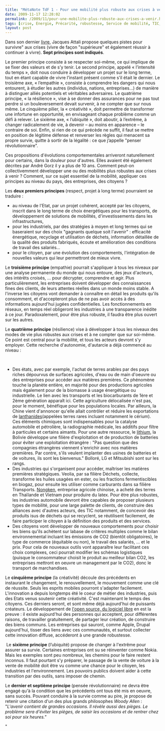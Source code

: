 ```yaml
---
title: "MétaNote TdF 1 - Pour une mobilité plus robuste aux crises à venir ..."
date: 2009-11-17 12:28:02
permalink: /2009/11/pour-une-mobilite-plus-robuste-aux-crises-a-venir.html
tags: [crise, Energie, Précarité, robustesse, Service de mobilité, TIC, Véhicule]
layout: post
---
```


<p>Dans son dernier <a href="http://www.chapitre.com/CHAPITRE/fr/BOOK/attali-jacques/survivre-aux-crises-1020,23600257.aspx#" title="Survivre aux crises">livre</a>, Jacques Attali propose quelques pistes pour survivre" aux crises (vivre de façon "supérieure" et également réussir à continuer à vivre). <span class=""cutedText""><strong>Sept principes sont indiqués</strong>. </span></p> <p><span class=""cutedText""></span><span class=""cutedText"">Le premier principe consiste à se respecter soi-même, ce qui implique de se fixer des valeurs et de s’y tenir. Le second principe, appelé « l’intensité du temps », doit nous conduire à développer un projet sur le long terme, tout en étant capable de vivre l’instant présent comme s’il était le dernier. Le troisième axe, « l’empathie », consiste à comprendre les dangers qui nous entourent, à étudier les autres (individus, nations, entreprises…) de manière à distinguer alliés potentiels et véritables adversaires. Le quatrième principe, « la résilience », vise à se donner des assurances pour ne pas tout perdre si un bouleversement devait survenir, à ne compter que sur nous même. Le cinquième pilier, la « créativité », doit permettre de transformer une infortune en opportunité, en envisageant chaque problème comme un défi à relever. Le sixième axe, « l’ubiquité », doit aboutir, à l’extrême, à changer radicalement de vie, à devenir – au moins en apparence – le contraire de soi. Enfin, si rien de ce qui précède ne suffit, il faut se mettre en position de légitime défense et renverser les règles qui menacent sa propre survie, quitte à sortir de la légalité : ce que j’appelle "penser révolutionnaire".</span></p> <p><span class=""cutedText"">Ces propositions d'évolutions comportementales arriveront naturellement pour certains, dans la douleur pour d'autres. Elles avaient été également décrites par André Gorz il y a plus de 10 ans. Comment peut-on collectivemment développer une ou des mobilités plus robustes aux crises à venir ? Comment, sur ce sujet essentiel de la mobilité, appliquer ces principes au niveau du pays, des entreprises, des citoyens ?</span></p> <p><span class=""cutedText""></span></p>   <!--more-->  <p><span class=""cutedText"">Les <strong>deux premiers principes </strong>(respect, projet à long terme) pourraient se traduire :</span></p><span class=""cutedText""> <ul> <li> <div>au niveau de l'Etat, par un projet cohérent, accepté par les citoyens, inscrit dans le long terme de choix énergétiques pour les transports, de développement de solutions de mobilités, d'investissements dans les infrastructures,</div> <li> <div>pour les industriels, par des stratégies à moyen et long termes qui se baseraient sur des choix "gagnants quelque soit l'avenir" : efficacité énergétique, recyclage et utilisation de déchets, information détaillée de la qualité des produits fabriqués, écoute et amélioration des conditions de travail des salariés...</div> <li> <div>pour le citoyen, par une évolution des comportements, l'intégration de nouvelles valeurs qui leur permettront de mieux vivre.</div></li> </li> </li> </ul> <p>Le <strong>troisième principe </strong>(empathie) pourrait s'appliquer à tous les niveaux par une analyse permanente du monde qui nous entoure, des jeux d'acteurs, des intérêts croisés, ... pour décrypter, comprendre et agir. Plus particulièrement, les entreprises doivent développer des connaissances fines des clients, de leurs attentes réelles dans un monde moins stable. A l'inverse les citoyens vont demander à connaître en détail les produits qu'ils consomment, et d'accepteront plus de ne pas avoir accès à des informations aujourd'hui jugées confidentielles. Les fonctionnements en réseaux, en temps réel obligeront les industries à une transparence inédite à ce jour. Paradoxalement, pour être plus robuste, il faudra être plus ouvert sur les autres.</p> <p>Le <strong>quatrième principe </strong>(résilience) vise à développer à tous les niveaux des modes de vie plus robustes aux crises et à ne compter que sur soi-même. Ce point est central pour la mobilité, et tous les acteurs devront s'y employer. Cette recherche d'autonomie, d'autarcie a déjà commencé au niveau :</p><span><br /></span> <ul> <li> <div><a href="https://gabrielplassat.github.io/transportsdufutur/wp-content/uploads/sites/6/old/6a0120a66d2ad4970b0120a6a9de7b970b-pi.jpg"" rel=""lightbox""><img alt=""Terres-arables"" border=""0"" class=""asset asset-image at-xid-6a0120a66d2ad4970b0120a6a9de7b970b "" height=""259"" src=""/wp-content/uploads/sites/6/old/6a0120a66d2ad4970b0120a6a9de7b970b-800wi.jpg"" title=""Terres-arables"" /></a>Des états, avec par exemple, l'achat de terres arables par des pays riches dépourvus de surfaces agricoles, d'eau ou de main d'oeuvre ou des entreprises pour accéder aux matières premières. Ce phénomène touche la planète entière, en majorité pour des productions agricoles mais également pour de la biomasse à usage énergétique ou industrielle. Le lien avec les transports et les biocarburants de 1ère et 2ème génération apparaît ici. Cette agriculture délocalisée n'est pas, pour le moment, bénéfique pour les populations locales. Par ailleurs, la Chine vient d'annoncer qu'elle allait contrôler et réduire les exportations de <a href=""http://labocharlemagne.free.fr/TIPE/ADS/2002/chimie_2002.pdf"" target=""_blank"" title=""terres rares"">lanthanides</a>(appelées terres rares incluant notamment le cérium). Ces éléments chimiques sont indispensables pour la catalyse automobile et pétrolière, la radiographie médicale, les additifs pour filtre à particules et certains aimants. Pour une autre ressource, le <a href=""http://www.lefigaro.fr/international/2009/09/08/01003-20090908ARTFIG00367-la-bolivie-futur-moyen-orient-du-lithium-.php"" title=""lithium"">lithium</a>, la Bolivie développe une filière d'exploitation et de production de batteries pour éviter une exploitation étrangère : "Pas question que des compagnies étrangères viennent s'enrichir avec nos matières premières. Par contre, s'ils veulent implanter des usines de batteries et de voitures, ils sont les bienvenus." Bolloré, LG et Mitsubishi sont sur les rangs.</div> <li> <div>Des industries qui s'organisent pour accéder, maîtriser les matières premières stratégiques. Veolia, par sa filière Déchets, collecte, transforme les huiles usagées en ester, ou les fractions fermentiscibles en biogaz, pour ensuite les utiliser comme carburants dans sa filière Transports. <a href=""http://www.courrierinternational.com/article/2009/10/29/objectif-no-1-sortir-des-frontieres"">Nongken</a>, entreprise agricole chinoise, a acheté des terres en Thaïlande et Vietnam pour produire du latex. Pour être plus robustes, les industries automobile devront être capables de proposer plusieurs types de mobilité, pour une large palette de clients, de construire des alliances avec d'autres acteurs, des TIC notamment, de concevoir des produits isus de déchets qui se recyclent, se réutilisent facilement, de faire participer le citoyen à la définition des produits et des services.</div> <li> <div>Des citoyens vont développer de nouveaux comportements pour choisir les biens qu'ils achètent sur labase de critères multiples comme le bilan environnemental incluant les émissions de CO2 (bientôt obligatoires), le type de commerce (équitable ou non), le travail des salariés, ... et le prix. Pour cela de nouveaux outils vont apparaître leur facilitant ces choix complexes, ceci pourrait modifier les schémas logistiques (puisque le consommateur choisit le produit au meilleur bilan CO2, les entreprises mettront en oeuvre un management par le CO2), donc le transport de marchandises.</div></li> </li> </li> </ul> <p>Le <strong>cinquième principe</strong> (la créativité) découle des précédents en instaurant le changement, le renouvellement, le mouvement comme une clé de réussite. Seuls les esprits mobiles pourront s'adapter facilement. L'innovation a depuis longtemps été le coeur de métier des industries, puis des Etats venus soutenir cette créativité. C'est maintenant le temps des citoyens. Ces derniers seront, et sont même déjà aujourd'hui de puissants créateurs. Le développement de <a href=""http://www.typepad.com/site/blogs/6a0120a66d2ad4970b0128756e7ed4970c/post/6a0120a66d2ad4970b012875a85d74970c/edit"">l'open source, du logiciel libre</a> en est la preuve : il existe aujourd'hui des personnes qui acceptent, pour différentes raisons, de travailler gratuitement, de partager leur création, de construire des biens communs. Les entreprises qui sauront, comme Apple, Drupal aujourd'hui, tisser des liens avec ces communautés, et surtout collecter cette innovation diffuse, accéderont à une grande robustesse.</p> <p> Le <strong>sixième principe </strong>(l’ubiquité) propose de changer à l'extrême pour assurer sa survie. Certaines entreprises ont su se réinventer comme Nokia. Mais les exemples sont peu nombreux, les chemins pour le faire restent inconnus. Il faut pourtant s'y préparer, le passage de la vente de voiture à la vente de mobilité doit être vu comme une chance pour le citoyen, les industries et l'environnement. Les pouvoirs publics doivent aider à cette transition par des outils, sans imposer de chemin.</p> <p>Le <strong>dernier et septième principe </strong>(pensée révolutionnaire) ne devra être engagé qu'à la condition que les précédents ont tous été mis en oeuvre, sans succès. Pouvant conduire à la survie comme au pire, je propose de retenir une citation d'un des plus grands philosophes <em>Woody Allen</em> : "<em>L'avenir contient de grandes occasions. Il révèle aussi des pièges. Le problème sera d'éviter les pièges, de saisir les occasions et de rentrer chez soi pour six heures."<strong><font color=""#424200"" face=""Verdana"" size=""3""><font color=""#424200"" face=""Verdana"" size=""3""><font color=""#424200"" face=""Verdana"" size=""3""></font></font></font></strong></em></p></span>"
